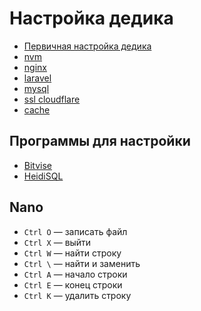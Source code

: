 # Настройка дедика
- [Первичная настройка дедика](commands.md)
- [nvm](nvm.md)
- [nginx](nginx.md)
- [laravel](laravel.md)
- [mysql](mysql.md)
- [ssl cloudflare](ssl.md)
- [cache](cache.md)

## Программы для настройки
- [Bitvise](https://www.bitvise.com/ssh-client-download)
- [HeidiSQL](https://www.heidisql.com/download.php)

## Nano
- `Ctrl O` — записать файл
- `Ctrl X` — выйти
- `Ctrl W` — найти строку
- `Ctrl \` — найти и заменить
- `Ctrl A` — начало строки
- `Ctrl E` — конец строки
- `Ctrl K` — удалить строку
